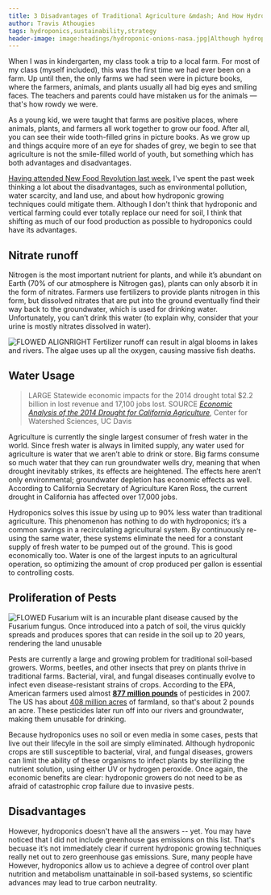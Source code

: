 ```yaml
---
title: 3 Disadvantages of Traditional Agriculture &mdash; And How Hydroponics Fixes Them
author: Travis Athougies
tags: hydroponics,sustainability,strategy
header-image: image:headings/hydroponic-onions-nasa.jpg|Although hydroponics won't totally replace our food supply anytime soon, it holds many advantages &mdash; both economic and environmental &mdash; over traditional methods.
---
```


When I was in kindergarten, my class took a trip to a local farm. For most of my class (myself included), this was
the first time we had ever been on a farm. Up until then, the only farms we had seen were in picture books, where
the farmers, animals, and plants usually all had big eyes and smiling faces. The teachers and parents could have
mistaken us for the animals &mdash; that's how rowdy we were.

As a young kid, we were taught that farms are positive places, where animals, plants, and farmers all work together
to grow our food. After all, you can see their wide tooth-filled grins in picture books. As we grow up and things
acquire more of an eye for shades of grey, we begin to see that agriculture is not the smile-filled world of youth,
but something which has both advantages and disadvantages.

[Having attended New Food Revolution last week](post:2014-11-05-the-future-of-food), I've spent the past week thinking
a lot about the disadvantages, such as environmental pollution, water scarcity, and land use, and about how hydroponic
growing techniques could mitigate them. Although I don't think that hydroponic and vertical farming could ever totally
replace our need for soil, I think that shifting as much of our food production as possible to hydroponics could have
its advantages.

Nitrate runoff
---------------

Nitrogen is the most important nutrient for plants, and while it’s abundant on Earth (70% of our atmosphere is Nitrogen
gas), plants can only absorb it in the form of nitrates. Farmers use fertilizers to provide plants nitrogen in this
form, but dissolved nitrates that are put into the ground eventually find their way back to the groundwater, which is
used for drinking water. Unfortunately, you can’t drink this water (to explain why, consider that your urine is mostly
nitrates dissolved in water).

![~~FLOWED~~ ~~ALIGNRIGHT~~ Fertilizer runoff can result in algal blooms in lakes and rivers. The algae uses up all the oxygen, causing massive fish deaths.](image:disadvantages/potomac-green-water.jpg)

Water Usage
------------

> LARGE
> Statewide economic impacts for the 2014 drought total $2.2 billion in lost revenue and 17,100 jobs lost.
> SOURCE [*Economic Analysis of the 2014 Drought for California Agriculture*](https://watershed.ucdavis.edu/files/biblio/DroughtReport_23July2014_0.pdf), Center for Watershed Sciences, UC Davis

Agriculture is currently the single largest consumer of fresh water in the world. Since fresh water is always in
limited supply, any water used for agriculture is water that we aren’t able to drink or store. Big farms consume so 
much water that they can run groundwater wells dry, meaning that when drought inevitably strikes, its effects are 
heightened. The effects here aren’t only environmental; groundwater depletion has economic effects as well. According
to California Secretary of Agriculture Karen Ross, the current drought in California has affected over 17,000 jobs.

Hydroponics solves this issue by using up to 90% less water than traditional agriculture. This phenomenon has nothing
to do with hydroponics; it’s a common savings in a recirculating agricultural system. By continuously re-using the same
water, these systems eliminate the need for a constant supply of fresh water to be pumped out of the ground. This is good
economically too. Water is one of the largest inputs to an agricultural operation, so optimizing the amount of crop
produced per gallon is essential to controlling costs.

Proliferation of Pests
-----------------------

![~~FLOWED~~ *Fusarium wilt* is an incurable plant disease caused by the *Fusarium* fungus. Once introduced into a patch of soil, the virus quickly spreads and produces spores that can reside in the soil up to 20 years, rendering the land unusable](image:disadvantages/fusarium-wilt.jpg)

Pests are currently a large and growing problem for traditional soil-based growers. Worms, beetles, and other insects
that prey on plants thrive in traditional farms. Bacterial, viral, and fungal diseases continually evolve to infect even
disease-resistant strains of crops. According to the EPA, American farmers used almost
[**877 million pounds**](http://www.ers.usda.gov/topics/farm-practices-management/chemical-inputs/pesticide-use-markets.aspx)
of pesticides in 2007. The US has about [408 million acres](http://www.epa.gov/oecaagct/ag101/landuse.html) of farmland,
so that's about 2 pounds an acre. These pesticides later run off into our rivers and groundwater, making them unusable
for drinking.

Because hydroponics uses no soil or even media in some cases, pests that live out their lifecyle in the soil are simply
eliminated. Although hydroponic crops are still susceptible to bacterial, viral, and fungal diseases, growers can limit the
ability of these organisms to infect plants by sterilizing the nutrient solution, using either UV or hydrogen peroxide.
Once again, the economic benefits are clear: hydroponic growers do not need to be as afraid of catastrophic crop failure
due to invasive pests.

Disadvantages
--------------

However, hydroponics doesn't have all the answers -- yet. You may have noticed that I did not include greenhouse gas
emissions on this list. That's becuase it’s not immediately clear if current hydroponic growing techniques really net out
to zero greenhouse gas emissions. Sure, many people have However, hydroponics allow us to achieve a degree of control
over plant nutrition and metabolism unattainable in soil-based systems, so scientific advances may lead to true carbon
neutrality.
